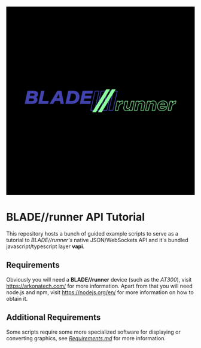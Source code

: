 ![BLADE//runner](.assets/blade_runner.svg)

# BLADE//runner API Tutorial
This repository hosts a bunch of guided example scripts to serve as a tutorial to *BLADE//runner's* native JSON/WebSockets API and it's bundled javascript/typescript layer **vapi**.

## Requirements 
Obviously you will need a **BLADE//runner** device (such as the *AT300*), visit https://arkonatech.com/ for more information.
Apart from that you will need node.js and npm, visit https://nodejs.org/en/ for more information on how to obtain it.

## Additional Requirements
Some scripts require some more specialized software for displaying or converting graphics, see [*Requirements.md*](requirements.md) for more information.

